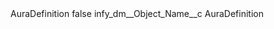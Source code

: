 <?xml version="1.0" encoding="UTF-8"?>
<CustomMetadata xmlns="http://soap.sforce.com/2006/04/metadata" xmlns:xsi="http://www.w3.org/2001/XMLSchema-instance" xmlns:xsd="http://www.w3.org/2001/XMLSchema">
    <label>AuraDefinition</label>
    <protected>false</protected>
    <values>
        <field>infy_dm__Object_Name__c</field>
        <value xsi:type="xsd:string">AuraDefinition</value>
    </values>
</CustomMetadata>
